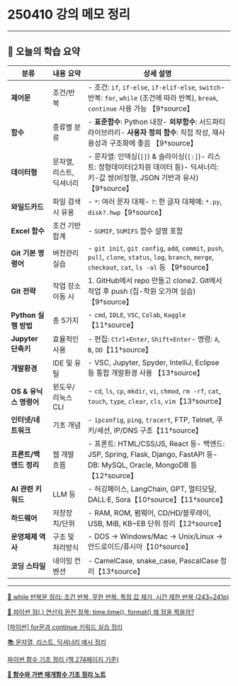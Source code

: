 # 250410 강의 메모 정리

---

## 📅 오늘의 학습 요약

| 분류 | 내용 요약 | 상세 설명 |
| --- | --- | --- |
| **제어문** | 조건/반복 | - 조건: `if`, `if-else`, `if-elif-else`, `switch`- 반복: `for`, `while` (조건에 따라 반복), `break`, `continue` 사용 가능 【9†source】 |
| **함수** | 종류별 분류 | - **표준함수**: Python 내장- **외부함수**: 서드파티 라이브러리- **사용자 정의 함수**: 직접 작성, 재사용성과 구조화에 좋음 【9†source】 |
| **데이터형** | 문자열, 리스트, 딕셔너리 | - 문자열: 인덱싱(`[]`) & 슬라이싱(`[:]`)- 리스트: 정형데이터(2차원 데이터 등)- 딕셔너리: 키-값 쌍(비정형, JSON 기반과 유사)【9†source】 |
| **와일드카드** | 파일 검색시 유용 | - `*`: 여러 문자 대체- `?`: 한 글자 대체예: `*.py`, `disk?.hwp`【9†source】 |
| **Excel 함수** | 조건 기반 합계 | - `SUMIF`, `SUMIFS` 함수 설명 포함 |
| **Git 기본 명령어** | 버전관리 실습 | - `git init`, `git config`, `add`, `commit`, `push`, `pull`, `clone`, `status`, `log`, `branch`, `merge`, `checkout`, `cat`, `ls -al` 등 【9†source】 |
| **Git 전략** | 작업 장소 이동 시 | 1. GitHub에서 repo 만들고 clone2. Git에서 작업 후 push (집-학원 오가며 실습)【9†source】 |
| **Python 실행 방법** | 총 5가지 | - `cmd`, `IDLE`, `VSC`, `Colab`, `Kaggle`【11†source】 |
| **Jupyter 단축키** | 효율적인 사용 | - 편집: `Ctrl+Enter`, `Shift+Enter`- 명령: `A`, `B`, `DD`【11†source】 |
| **개발환경** | IDE 및 유틸 | - VSC, Jupyter, Spyder, IntelliJ, Eclipse 등 통합 개발환경 사용 【13†source】 |
| **OS & 유닉스 명령어** | 윈도우/리눅스 CLI | - `cd`, `ls`, `cp`, `mkdir`, `vi`, `chmod`, `rm -rf`, `cat`, `touch`, `type`, `clear`, `cls`, `vim`【13†source】 |
| **인터넷/네트워크** | 기초 개념 | - `ipconfig`, `ping`, `tracert`, FTP, Telnet, 쿠키/세션, IP/DNS 구조【11†source】 |
| **프론트/백엔드 정리** | 웹 개발 흐름 | - 프론트: HTML/CSS/JS, React 등- 백엔드: JSP, Spring, Flask, Django, FastAPI 등- DB: MySQL, Oracle, MongoDB 등【12†source】 |
| **AI 관련 키워드** | LLM 등 | - 허깅페이스, LangChain, GPT, 멀티모달, DALL·E, Sora【10†source】【11†source】 |
| **하드웨어** | 저장장치/단위 | - RAM, ROM, 펌웨어, CD/HD/블루레이, USB, MiB, KB~EB 단위 정리【12†source】 |
| **운영체제 역사** | 구조 및 처리방식 | - DOS → Windows/Mac → Unix/Linux → 안드로이드/퓨시아【10†source】 |
| **코딩 스타일** | 네이밍 컨벤션 | - CamelCase, snake_case, PascalCase 정리【13†source】 |

---

[📘 while 반복문 정리: 조건 반복, 무한 반복, 특정 값 제거, 시간 제한 반복 (243~241p)](https://www.notion.so/while-243-241p-1d15356f4062808b95aada1889ec853b?pvs=21)

[📘 파이썬 점(.) 연산자 완전 정복: time.time(), format() 왜 점을 찍을까?](https://www.notion.so/time-time-format-1d15356f4062802a8310d56cdd21e88b?pvs=21)

[[파이썬] for문과 continue 키워드 실습 정리](https://www.notion.so/for-continue-1d15356f406280a3aaa9d2783ee3d1ce?pvs=21)

[📚 문자열, 리스트, 딕셔너리 예시 정리](https://www.notion.so/1d15356f40628013a233c99b22e6d732?pvs=21)

[파이썬 함수 기초 정리 (책 274페이지 기준)](https://www.notion.so/274-1d15356f4062801db86bfaeb24afc2b1?pvs=21)

[**📘 함수와 가변 매개함수 기초 정리 노트**](https://www.notion.so/1d15356f406280899546df526f725aeb?pvs=21)